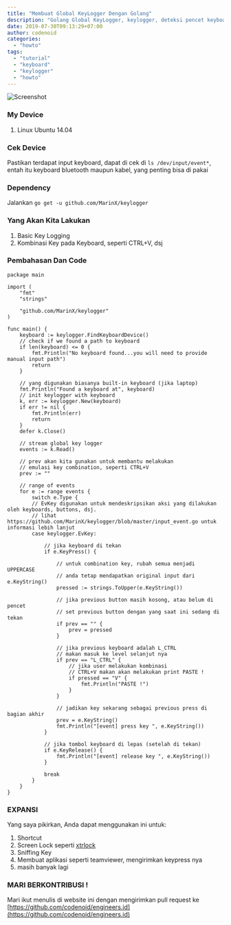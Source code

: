 ```yaml
---
title: "Membuat Global KeyLogger Dengan Golang"
description: "Golang Global KeyLogger, keylogger, deteksi pencet keyboard"
date: 2019-07-30T09:13:29+07:00
author: codenoid
categories:
  - "howto"
tags:
  - "tutorial"
  - "keyboard"
  - "keylogger"
  - "howto"
---
```


![Screenshot](/posts/membuat-global-keylogger-dengan-golang/screenshot.png)

### My Device

1. Linux Ubuntu 14.04

### Cek Device

Pastikan terdapat input keyboard, dapat di cek di `ls /dev/input/event*`, entah itu keyboard bluetooth maupun kabel, yang penting bisa di pakai

### Dependency

Jalankan `go get -u github.com/MarinX/keylogger`

### Yang Akan Kita Lakukan

1. Basic Key Logging
2. Kombinasi Key pada Keyboard, seperti CTRL+V, dsj

### Pembahasan Dan Code

```
package main

import (
	"fmt"
	"strings"

	"github.com/MarinX/keylogger"
)

func main() {
	keyboard := keylogger.FindKeyboardDevice()
	// check if we found a path to keyboard
	if len(keyboard) <= 0 {
		fmt.Println("No keyboard found...you will need to provide manual input path")
		return
	}

	// yang digunakan biasanya built-in keyboard (jika laptop)
	fmt.Println("Found a keyboard at", keyboard)
	// init keylogger with keyboard
	k, err := keylogger.New(keyboard)
	if err != nil {
		fmt.Println(err)
		return
	}
	defer k.Close()

	// stream global key logger
	events := k.Read()

	// prev akan kita gunakan untuk membantu melakukan
	// emulasi key combination, seperti CTRL+V
	prev := ""

	// range of events
	for e := range events {
		switch e.Type {
		// EvKey digunakan untuk mendeskripsikan aksi yang dilakukan oleh keyboards, buttons, dsj.
		// lihat https://github.com/MarinX/keylogger/blob/master/input_event.go untuk informasi lebih lanjut
		case keylogger.EvKey:

			// jika keyboard di tekan
			if e.KeyPress() {

				// untuk combination key, rubah semua menjadi UPPERCASE
				// anda tetap mendapatkan original input dari e.KeyString()
				pressed := strings.ToUpper(e.KeyString())

				// jika previous button masih kosong, atau belum di pencet
				// set previous button dengan yang saat ini sedang di tekan
				if prev == "" {
					prev = pressed
				}

				// jika previous keyboard adalah L_CTRL
				// makan masuk ke level selanjut nya
				if prev == "L_CTRL" {
					// jika user melakukan kombinasi
					// CTRL+V makan akan melakukan print PASTE !
					if pressed == "V" {
						fmt.Println("PASTE !")
					}
				}

				// jadikan key sekarang sebagai previous press di bagian akhir
				prev = e.KeyString()
				fmt.Println("[event] press key ", e.KeyString())
			}

			// jika tombol keyboard di lepas (setelah di tekan)
			if e.KeyRelease() {
				fmt.Println("[event] release key ", e.KeyString())
			}

			break
		}
	}
}

```

### EXPANSI

Yang saya pikirkan, Anda dapat menggunakan ini untuk:

1. Shortcut
2. Screen Lock seperti [xtrlock](http://manpages.ubuntu.com/manpages/xenial/man1/xtrlock.1x.html)
3. Sniffing Key
4. Membuat aplikasi seperti teamviewer, mengirimkan keypress nya
5. masih banyak lagi

### MARI BERKONTRIBUSI !

Mari ikut menulis di website ini dengan mengirimkan pull request ke [https://github.com/codenoid/engineers.id](https://github.com/codenoid/engineers.id)